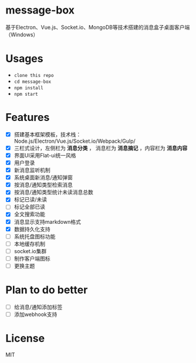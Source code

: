 # message-box
基于Electron、Vue.js、Socket.io、MongoDB等技术搭建的消息盒子桌面客户端（Windows）

# Usages

- `clone this repo`
- `cd message-box`
- `npm install`
- `npm start`

# Features

- [x] 搭建基本框架模板，技术栈：Node.js/Electron/Vue.js/Socket.io/Webpack/Gulp/
- [x] 三栏式设计，左侧栏为 **消息分类** ， 消息栏为 **消息摘记**  ，内容栏为 **消息内容**
- [x] 界面UI采用Flat-ui统一风格
- [x] 用户登录
- [x] 新消息监听机制
- [x] 系统桌面新消息/通知弹窗
- [x] 按消息/通知类型检索消息
- [x] 按消息/通知类型统计未读消息总数
- [x] 标记已读/未读
- [ ] 标记全部已读
- [x] 全文搜索功能
- [x] 消息显示支持markdown格式
- [x] 数据持久化支持
- [ ] 系统托盘图标功能
- [ ] 本地缓存机制
- [ ] socket.io集群
- [ ] 制作客户端图标
- [ ] 更换主题

# Plan to do better

- [ ] 给消息/通知添加标签
- [ ] 添加webhook支持

# License
MIT

